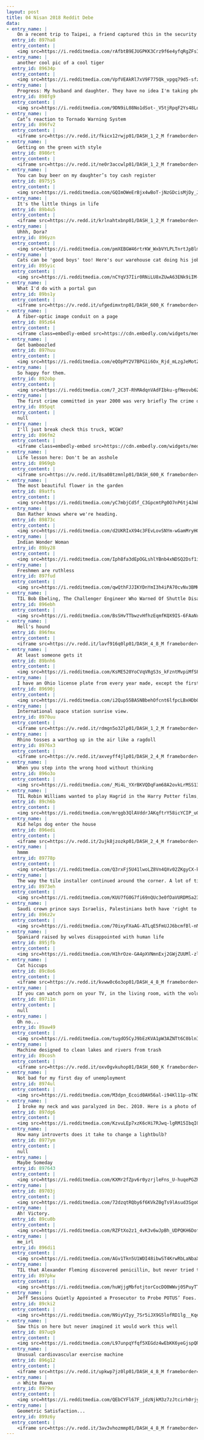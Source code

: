```yaml
---
layout: post
title: 04 Nisan 2018 Reddit Debe
data:
- entry_name: |
    On a recent trip to Taipei, a friend captured this in the security line...
  entry_id: 897ha8
  entry_content: |
    <img src=https://i.redditmedia.com/rAfbtB9EJUGPKK3Crz9f6e4yfqRgZFsIq4IqPxa-Eh0.jpg?s=4a3255eb1655a377da5c11432dfca6ec frameborder=0>
- entry_name: |
    another cool pic of a cool tiger
  entry_id: 89634p
  entry_content: |
    <img src=https://i.redditmedia.com/VpfVEAkRl7xV9F775Qk_vpgq79d5-sfz9RJu1TptQrI.jpg?s=94f62edc421ddf9cd2a6a05f2b1f3fdf frameborder=0>
- entry_name: |
    Progress: My husband and daughter. They have no idea I'm taking photos of them holding hands since 2014.
  entry_id: 898fg9
  entry_content: |
    <img src=https://i.redditmedia.com/9DN9iL08No1dSot-_V5tjRpqF2Ys48Lq_vg_pO_Sofw.jpg?s=7cb4567d3d79bafd186dfc6d145b1fbd frameborder=0>
- entry_name: |
    Cat’s reaction to Tornado Warning System
  entry_id: 896fv2
  entry_content: |
    <iframe src=https://v.redd.it/fkicx12rwjp01/DASH_1_2_M frameborder=0></iframe>
- entry_name: |
    Getting on the green with style
  entry_id: 8986rt
  entry_content: |
    <iframe src=https://v.redd.it/ne0r3accwlp01/DASH_1_2_M frameborder=0></iframe>
- entry_name: |
    You can buy beer on my daughter’s toy cash register
  entry_id: 8975j5
  entry_content: |
    <img src=https://i.redditmedia.com/GQImOWeErBjx4wBoT-jNzGDcisMjDy_JsORkbKYnP5A.jpg?s=2c7d583eb9229b29b2a8cb29bdf05095 frameborder=0>
- entry_name: |
    It's the little things in life
  entry_id: 89b4u5
  entry_content: |
    <iframe src=https://v.redd.it/krlnahtxbnp01/DASH_1_2_M frameborder=0></iframe>
- entry_name: |
    Uhhh, Dora?
  entry_id: 896yzn
  entry_content: |
    <img src=https://i.redditmedia.com/pmXEBGW46rtrKW_WxbVYLPLTnrtJpBlm5wCEbvS1N0o.jpg?s=4bc1ce85b89a3c8ab08eef617f112d00 frameborder=0>
- entry_name: |
    Cats can be 'good boys' too! Here's our warehouse cat doing his job!
  entry_id: 895yic
  entry_content: |
    <img src=https://i.redditmedia.com/nCYqV37Iir0RNiLU8xZUwA63ENk9iIM-FgGxiwClJAg.jpg?s=ba48184ab4e48c189f8f483f85ce2baf frameborder=0>
- entry_name: |
    What I'd do with a portal gun
  entry_id: 89bs1y
  entry_content: |
    <iframe src=https://v.redd.it/ufgedimxtnp01/DASH_600_K frameborder=0></iframe>
- entry_name: |
    A fiber-optic image conduit on a page
  entry_id: 895z64
  entry_content: |
    <iframe class=embedly-embed src=https://cdn.embedly.com/widgets/media.html?src=https%3A%2F%2Fgfycat.com%2Fifr%2FUnnaturalDemandingHarrierhawk&url=https%3A%2F%2Fgfycat.com%2FUnnaturalDemandingHarrierhawk&image=https%3A%2F%2Fthumbs.gfycat.com%2FUnnaturalDemandingHarrierhawk-size_restricted.gif&key=2aa3c4d5f3de4f5b9120b660ad850dc9&type=text%2Fhtml&schema=gfycat width=600 height=338 scrolling=no frameborder=0 allowfullscreen></iframe>
- entry_name: |
    Get bamboozled
  entry_id: 897huu
  entry_content: |
    <img src=https://i.redditmedia.com/eQOpPY2V7BPG1i6Ox_Rjd_mLzgJeMotZAQluhLwHPQU.jpg?s=4274743c7f850b79a4c1fe4489077993 frameborder=0>
- entry_name: |
    So happy for them.
  entry_id: 892obp
  entry_content: |
    <img src=https://i.redditmedia.com/7_2C3T-RhMAdqnVAdFIbku-gfNeovb62-BERR42xeHE.jpg?s=d451d9028afa6cf6d95fb16f27f61211 frameborder=0>
- entry_name: |
    The first crime committed in year 2000 was very briefly The crime of the century
  entry_id: 895pqt
  entry_content: |
    null
- entry_name: |
    I'll just break check this truck, WCGW?
  entry_id: 896fm2
  entry_content: |
    <iframe class=embedly-embed src=https://cdn.embedly.com/widgets/media.html?src=https%3A%2F%2Fgfycat.com%2Fifr%2FLonelyPowerfulBirdofparadise&url=https%3A%2F%2Fgfycat.com%2FLonelyPowerfulBirdofparadise&image=https%3A%2F%2Fthumbs.gfycat.com%2FLonelyPowerfulBirdofparadise-size_restricted.gif&key=522baf40bd3911e08d854040d3dc5c07&type=text%2Fhtml&schema=gfycat width=600 height=373 scrolling=no frameborder=0 allowfullscreen></iframe>
- entry_name: |
    Life lesson here: Don't be an asshole
  entry_id: 8969gb
  entry_content: |
    <iframe src=https://v.redd.it/8sa08tzmnlp01/DASH_600_K frameborder=0></iframe>
- entry_name: |
    The most beautiful flower in the garden
  entry_id: 89atfs
  entry_content: |
    <img src=https://i.redditmedia.com/yC7mbjCd5f_C3GpcmtPg0O7nP6tj4JmkkgrWlLKines.jpg?s=28af94b7863b2f5498672ee8ccb33ad9 frameborder=0>
- entry_name: |
    Dan Rather knows where we're heading.
  entry_id: 89873c
  entry_content: |
    <img src=https://i.redditmedia.com/d2UKRIxX94c3FEvLovSNYm-wGamMryHGodThiYQfTH8.jpg?s=edd8e28154eb324ffb7429a0e6912396 frameborder=0>
- entry_name: |
    Indian Wonder Woman
  entry_id: 89by28
  entry_content: |
    <img src=https://i.redditmedia.com/Iph8fa3dEpOGLshlYBnb4xNDSQ2Dsf1iE0yEMTtzwMM.jpg?s=e17bc419abdd10f8c250eea1c8188285 frameborder=0>
- entry_name: |
    Freshmen are ruthless
  entry_id: 897fud
  entry_content: |
    <img src=https://i.redditmedia.com/qwQthFJJIKYDnYmI3h4iPA70cvNv3BMHqSCzemXBTdY.jpg?s=e1e952a7ca7dbd08d1ff125ba8662589 frameborder=0>
- entry_name: |
    TIL Bob Ebeling, The Challenger Engineer Who Warned Of Shuttle Disaster, Died Two Years Ago At 89 After Blaming Himself His Whole Life For Their Deaths.
  entry_id: 896ebh
  entry_content: |
    <img src=https://i.redditmedia.com/BsSHvTTbwzvHfhzEqmfKQX9IS-6FAaNr27BBP2FTMwM.jpg?s=70de2002548fd2c5e7e8f1c841be299a frameborder=0>
- entry_name: |
    Hell's hound
  entry_id: 896fmx
  entry_content: |
    <iframe src=https://v.redd.it/lavf916q0lp01/DASH_4_8_M frameborder=0></iframe>
- entry_name: |
    At least someone gets it
  entry_id: 89bnh6
  entry_content: |
    <img src=https://i.redditmedia.com/KsME520YoCVqVRgS3s_kFzntMvpiMfSFYv70zuZLlsU.jpg?s=a1efa1f28d0d9136bfbc3c176215f885 frameborder=0>
- entry_name: |
    I have an Ohio license plate from every year made, except the first year, 1908
  entry_id: 89690j
  entry_content: |
    <img src=https://i.redditmedia.com/i2Qup55BASNBbehOfcnt6lfpcLBxHDb00aE30BCUSGE.jpg?s=7176dcd2efaca7e89cf9d0f77d1a1b39 frameborder=0>
- entry_name: |
    International space station sunrise view.
  entry_id: 8970uu
  entry_content: |
    <iframe src=https://v.redd.it/rdmgn5o32lp01/DASH_1_2_M frameborder=0></iframe>
- entry_name: |
    Rhino tosses a warthog up in the air like a ragdoll
  entry_id: 8976x3
  entry_content: |
    <iframe src=https://v.redd.it/axveyff4jlp01/DASH_2_4_M frameborder=0></iframe>
- entry_name: |
    When you step into the wrong hood without thinking
  entry_id: 896o3o
  entry_content: |
    <img src=https://i.redditmedia.com/_Mi4L_YXrBKVQDqFam68A2ovkLrMSS133AwT4cL-cwY.jpg?s=0e03bd246a86ace647fd14a9b416f3b8 frameborder=0>
- entry_name: |
    TIL Robin Williams wanted to play Hagrid in the Harry Potter films, but was turned down because J.K. Rowling and director Chris Columbus only wanted British and Irish actors.
  entry_id: 89ch6b
  entry_content: |
    <img src=https://i.redditmedia.com/mrqgb3QlAVddrJAKqftrY58icYCIP_u0YlvYPe73Yjg.jpg?s=8ea4ea848afb228ea046dbf721823e33 frameborder=0>
- entry_name: |
    Kid helps dog enter the house
  entry_id: 896edi
  entry_content: |
    <iframe src=https://v.redd.it/2ujk8jzozkp01/DASH_2_4_M frameborder=0></iframe>
- entry_name: |
    hmmm
  entry_id: 89778p
  entry_content: |
    <img src=https://i.redditmedia.com/Q3rxFj5U41lwoLZ8Vn4QXv02ZKgyCX-k4DbQAyNMm24.jpg?s=29fae235e6a27178afa32015be97d5ed frameborder=0>
- entry_name: |
    The way the tile installer continued around the corner. A lot of times they don't do this.
  entry_id: 8973eh
  entry_content: |
    <img src=https://i.redditmedia.com/KUU7fG0G7fi69nQUc3e0fDaVURDMSa23z6jb95vGUzA.jpg?s=5e1918c7eddf1a77624ea553321ea6a0 frameborder=0>
- entry_name: |
    Saudi crown prince says Israelis, Palestinians both have 'right to have their own land'
  entry_id: 896z2v
  entry_content: |
    <img src=https://i.redditmedia.com/70ixyFXaAG-ATLqE5FmUJJ6bcmfBl-nNCXhy93jRU4Y.jpg?s=9426fb98dcd368c924f230e1d32eb0f2 frameborder=0>
- entry_name: |
    Spaniard raised by wolves disappointed with human life
  entry_id: 895jfb
  entry_content: |
    <img src=https://i.redditmedia.com/H1hrOze-GA4pXVNmnExj2GWjZUUMl-zlI_8F2ONwHKY.jpg?s=c00d166dff54f3cf77a34ef8047d4071 frameborder=0>
- entry_name: |
    Cat hiccups
  entry_id: 89c8o6
  entry_content: |
    <iframe src=https://v.redd.it/kvww0c6o3op01/DASH_4_8_M frameborder=0></iframe>
- entry_name: |
    If you can watch porn on your TV, in the living room, with the volume up, without worrying about getting seen or heard, your living situation is probably in the top percentile of the world
  entry_id: 897i1m
  entry_content: |
    null
- entry_name: |
    Oh no...
  entry_id: 89aw49
  entry_content: |
    <img src=https://i.redditmedia.com/tugdO5CyJ9bEzKVA1pW3AZNTt6C0blnIVxuvhAfXGQA.jpg?s=4f81cd06b6fb2b1d7c098e01ecc1b85b frameborder=0>
- entry_name: |
    Machine designed to clean lakes and rivers from trash
  entry_id: 89cosh
  entry_content: |
    <iframe src=https://v.redd.it/oxv0gvkuhop01/DASH_600_K frameborder=0></iframe>
- entry_name: |
    Not bad for my first day of unemployment
  entry_id: 8974ul
  entry_content: |
    <img src=https://i.redditmedia.com/M3dpn_Ecoid0AH56al-i94Kl11p-oTN3xpapoKZed8s.jpg?s=ef522e8d80b29c3b141515fb16503547 frameborder=0>
- entry_name: |
    I broke my neck and was paralyzed in Dec. 2010. Here is a photo of the first drawing I did in rehab, with assistance from my recreational therapist Ashley. Followed by a self portrait I did 7 years later. I’ve improved a little.
  entry_id: 897dg6
  entry_content: |
    <img src=https://i.redditmedia.com/KzvuLEp7xzK6cHi7RJwq-lgRM15IbqI0XADz4zkrmHE.jpg?s=cb643c3b8e9ace25ec458b47de8d4ba4 frameborder=0>
- entry_name: |
    How many introverts does it take to change a lightbulb?
  entry_id: 8977ym
  entry_content: |
    null
- entry_name: |
    Maybe Someday
  entry_id: 897643
  entry_content: |
    <img src=https://i.redditmedia.com/KXMr2fZpv6r0yzrjleFns_U-huqePGZR1SjxsI3nkrc.png?s=8aeecd8fcf6d6c9d89fc7ba1421003e9 frameborder=0>
- entry_name: |
  entry_id: 89703j
  entry_content: |
    <img src=https://i.redditmedia.com/72dzqtRQby6f6KVkZ0gTs9lAsud3SgoGBAi9LqGF6V0.jpg?s=1d4a989dca958db1f2a7b9285498973f frameborder=0>
- entry_name: |
    Ah! Victory.
  entry_id: 89cu0b
  entry_content: |
    <img src=https://i.redditmedia.com/RZFtXo2z1_4vK3v6wJpBh_UDPQKH6DofVqgxfNTbwsY.jpg?s=5ef21169809a3013fe312564ab86581a frameborder=0>
- entry_name: |
    me_irl
  entry_id: 896di1
  entry_content: |
    <img src=https://i.redditmedia.com/AGv1Tkn5U1WDI48ibwST4KrwRbLaNbaXD-RQTI74l3Y.jpg?s=e3c883e9de55faee6121132e93a87950 frameborder=0>
- entry_name: |
    TIL that Alexander Fleming discovered penicillin, but never tried to make an antibiotic out of it. It was not until a decade later that a man named Howard Florey found Fleming's little-known paper and realized the mold's potential. Florey's work is estimated to have saved up to 200,000,000 lives.
  entry_id: 897pkw
  entry_content: |
    <img src=https://i.redditmedia.com/huWjjgMbfotjtorCocDO0WWvj05PuyTTeutKPUU5-bQ.jpg?s=bda2110c2b933a286e3e12326bf43479 frameborder=0>
- entry_name: |
    Jeff Sessions Quietly Appointed a Prosecutor to Probe POTUS’ Foes. That Could Be an Unprecedented Disaster.
  entry_id: 89cki2
  entry_content: |
    <img src=https://i.redditmedia.com/N9iyVIyy_7Sr5iJX9G5lofRD1lg__Kqe77q0V3CZinE.jpg?s=455ce525f0558a4398384b28830e444e frameborder=0>
- entry_name: |
    Saw this on here but never imagined it would work this well
  entry_id: 897uq9
  entry_content: |
    <img src=https://i.redditmedia.com/L97unpqYfqf5XEGdz4wEbKK6yeGjspQRdOtabDZzT3Q.jpg?s=11d10193540891f6f451b7deb7203426 frameborder=0>
- entry_name: |
    Unusual cardiovascular exercise machine
  entry_id: 896g12
  entry_content: |
    <iframe src=https://v.redd.it/upkwp7jz0lp01/DASH_4_8_M frameborder=0></iframe>
- entry_name: |
    🔥 White Raven
  entry_id: 8979wy
  entry_content: |
    <img src=https://i.redditmedia.com/QEbCYFl67F_jdzNjkM3z7zJtcirh0rjyQmeexKhTPYQ.jpg?s=64c6024429c1b29d7821dab6a2159906 frameborder=0>
- entry_name: |
    Geometric Satisfaction...
  entry_id: 899z6y
  entry_content: |
    <iframe src=https://v.redd.it/3av3vhozmmp01/DASH_4_8_M frameborder=0></iframe>
---
```

